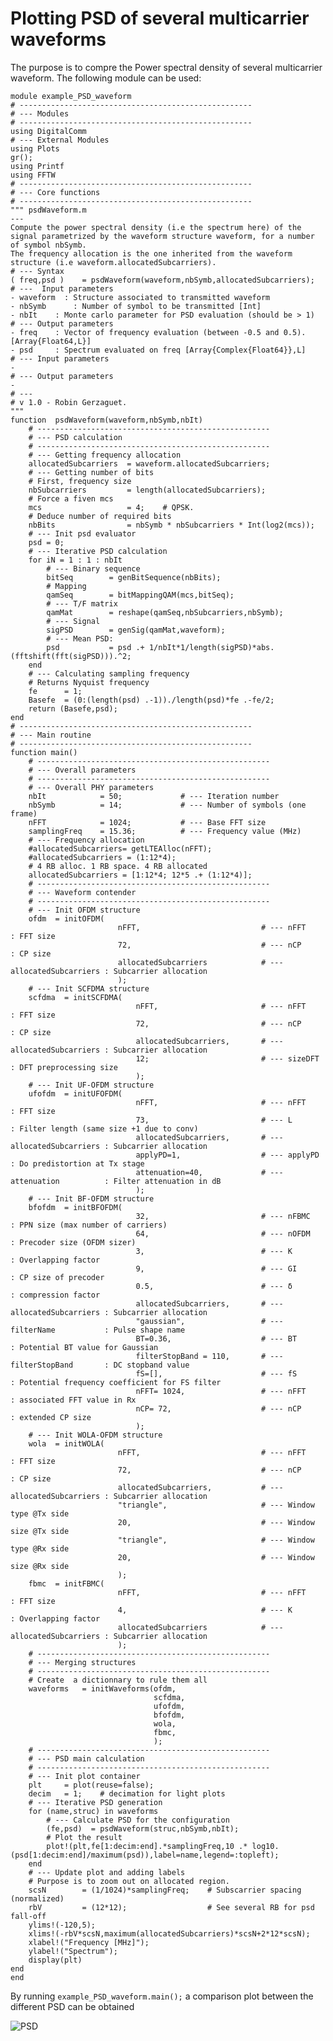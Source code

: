 # Plotting PSD of several multicarrier waveforms

The purpose is to compre the Power spectral density of several multicarrier waveform. The following module can be used:

    module example_PSD_waveform 
    # ---------------------------------------------------- 
    # --- Modules  
    # ---------------------------------------------------- 
    using DigitalComm 
    # --- External Modules
    using Plots 
    gr();
    using Printf
    using FFTW
    # ---------------------------------------------------- 
    # --- Core functions  
    # ---------------------------------------------------- 
    """ psdWaveform.m 
    ---  
    Compute the power spectral density (i.e the spectrum here) of the signal parametrized by the waveform structure waveform, for a number of symbol nbSymb.
    The frequency allocation is the one inherited from the waveform structure (i.e waveform.allocatedSubcarriers).
    # --- Syntax 
    ( freq,psd )    = psdWaveform(waveform,nbSymb,allocatedSubcarriers);
    # ---  Input parameters 
    - waveform  : Structure associated to transmitted waveform 
    - nbSymb      : Number of symbol to be transmitted [Int]
    - nbIt    : Monte carlo parameter for PSD evaluation (should be > 1)
    # --- Output parameters 
    - freq    : Vector of frequency evaluation (between -0.5 and 0.5). [Array{Float64,L}]
    - psd     : Spectrum evaluated on freq [Array{Complex{Float64}},L]
    # --- Input parameters 
    - 
    # --- Output parameters 
    - 
    # --- 
    # v 1.0 - Robin Gerzaguet.
    """
    function  psdWaveform(waveform,nbSymb,nbIt)
        # ----------------------------------------------------
        # --- PSD calculation
        # ---------------------------------------------------- 
        # --- Getting frequency allocation 
        allocatedSubcarriers  = waveform.allocatedSubcarriers;
        # --- Getting number of bits 
        # First, frequency size 
        nbSubcarriers         = length(allocatedSubcarriers);
        # Force a fiven mcs 
        mcs                   = 4;    # QPSK.
        # Deduce number of required bits 
        nbBits                = nbSymb * nbSubcarriers * Int(log2(mcs));
        # --- Init psd evaluator 
        psd = 0;
        # --- Iterative PSD calculation
        for iN = 1 : 1 : nbIt
            # --- Binary sequence
            bitSeq        = genBitSequence(nbBits);
            # Mapping
            qamSeq        = bitMappingQAM(mcs,bitSeq);
            # --- T/F matrix
            qamMat        = reshape(qamSeq,nbSubcarriers,nbSymb);
            # --- Signal
            sigPSD        = genSig(qamMat,waveform);
            # --- Mean PSD:
            psd           = psd .+ 1/nbIt*1/length(sigPSD)*abs.(fftshift(fft(sigPSD))).^2;
        end
        # --- Calculating sampling frequency
        # Returns Nyquist frequency 
        fe      = 1;
        Basefe  = (0:(length(psd) .-1))./length(psd)*fe .-fe/2;
        return (Basefe,psd);
    end
    # ---------------------------------------------------- 
    # --- Main routine  
    # ---------------------------------------------------- 
    function main()
        # ----------------------------------------------------
        # --- Overall parameters
        # ----------------------------------------------------
        # --- Overall PHY parameters
        nbIt            = 50;             # --- Iteration number
        nbSymb          = 14;             # --- Number of symbols (one frame)
        nFFT            = 1024;           # --- Base FFT size
        samplingFreq    = 15.36;          # --- Frequency value (MHz)
        # --- Frequency allocation
        #allocatedSubcarriers= getLTEAlloc(nFFT);
        #allocatedSubcarriers = (1:12*4);
        # 4 RB alloc. 1 RB space. 4 RB allocated
        allocatedSubcarriers = [1:12*4; 12*5 .+ (1:12*4)];
        # ----------------------------------------------------
        # --- Waveform contender
        # ----------------------------------------------------
        # --- Init OFDM structure
        ofdm  = initOFDM(
                            nFFT,                           # --- nFFT                 : FFT size
                            72,                             # --- nCP                  : CP size
                            allocatedSubcarriers            # --- allocatedSubcarriers : Subcarrier allocation
                            );
        # --- Init SCFDMA structure
        scfdma  = initSCFDMA(
                                nFFT,                       # --- nFFT                 : FFT size
                                72,                         # --- nCP                  : CP size
                                allocatedSubcarriers,       # --- allocatedSubcarriers : Subcarrier allocation
                                12;                         # --- sizeDFT              : DFT preprocessing size
                                );
        # --- Init UF-OFDM structure
        ufofdm  = initUFOFDM(
                                nFFT,                       # --- nFFT                 : FFT size
                                73,                         # --- L                    : Filter length (same size +1 due to conv)
                                allocatedSubcarriers,       # --- allocatedSubcarriers : Subcarrier allocation
                                applyPD=1,                  # --- applyPD              : Do predistortion at Tx stage
                                attenuation=40,             # --- attenuation          : Filter attenuation in dB
                                );
        # --- Init BF-OFDM structure
        bfofdm  = initBFOFDM(
                                32,                         # --- nFBMC                : PPN size (max number of carriers)
                                64,                         # --- nOFDM                : Precoder size (OFDM sizer)
                                3,                          # --- K                    : Overlapping factor
                                9,                          # --- GI                   : CP size of precoder
                                0.5,                        # --- δ                    : compression factor
                                allocatedSubcarriers,       # --- allocatedSubcarriers : Subcarrier allocation
                                "gaussian",                 # --- filterName           : Pulse shape name
                                BT=0.36,                    # --- BT                   : Potential BT value for Gaussian
                                filterStopBand = 110,       # --- filterStopBand       : DC stopband value
                                fS=[],                      # --- fS                   : Potential frequency coefficient for FS filter
                                nFFT= 1024,                 # --- nFFT                 : associated FFT value in Rx
                                nCP= 72,                    # --- nCP                  : extended CP size
                                );
        # --- Init WOLA-OFDM structure
        wola  = initWOLA(
                            nFFT,                           # --- nFFT                 : FFT size
                            72,                             # --- nCP                  : CP size
                            allocatedSubcarriers,           # --- allocatedSubcarriers : Subcarrier allocation
                            "triangle",                     # --- Window type @Tx side
                            20,                             # --- Window size @Tx side
                            "triangle",                     # --- Window type @Rx side
                            20,                             # --- Window size @Rx side
                            );
        fbmc  = initFBMC(
                            nFFT,                           # --- nFFT                 : FFT size
                            4,                              # --- K                    : Overlapping factor
                            allocatedSubcarriers            # --- allocatedSubcarriers : Subcarrier allocation
                            );
        # ----------------------------------------------------
        # --- Merging structures
        # ----------------------------------------------------
        # Create  a dictionnary to rule them all 
        waveforms   = initWaveforms(ofdm,
                                    scfdma,
                                    ufofdm,
                                    bfofdm,
                                    wola,
                                    fbmc,
                                    );
        # ---------------------------------------------------- 
        # --- PSD main calculation  
        # ---------------------------------------------------- 
        # --- Init plot container 
        plt     = plot(reuse=false);
        decim   = 1;    # decimation for light plots
        # --- Iterative PSD generation
        for (name,struc) in waveforms 
            # --- Calculate PSD for the configuration 
            (fe,psd)  = psdWaveform(struc,nbSymb,nbIt); 
            # Plot the result 
            plot!(plt,fe[1:decim:end].*samplingFreq,10 .* log10.(psd[1:decim:end]/maximum(psd)),label=name,legend=:topleft);
        end
        # --- Update plot and adding labels 
        # Purpose is to zoom out on allocated region.
        scsN        = (1/1024)*samplingFreq;    # Subscarrier spacing (normalized)
        rbV         = (12*12);                  # See several RB for psd fall-off
        ylims!(-120,5);
        xlims!(-rbV*scsN,maximum(allocatedSubcarriers)*scsN+2*12*scsN);
        xlabel!("Frequency [MHz]");
        ylabel!("Spectrum");
        display(plt)
    end
    end

By running `example_PSD_waveform.main();` a comparison plot between the different PSD can be obtained

![PSD](./../img/psd.png)
